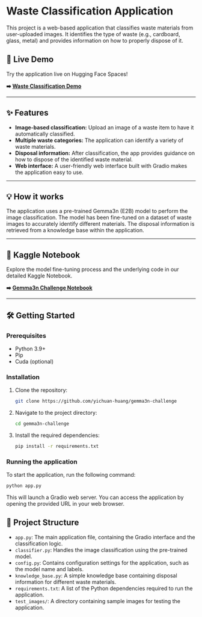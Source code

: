 # Waste Classification Application

This project is a web-based application that classifies waste materials from user-uploaded images. It identifies the type of waste (e.g., cardboard, glass, metal) and provides information on how to properly dispose of it.

## 🚀 Live Demo

Try the application live on Hugging Face Spaces\!

**➡️ [Waste Classification Demo](https://huggingface.co/spaces/HMWCS/Gemma3n-challenge-demo)**

-----

## ✨ Features

  * **Image-based classification:** Upload an image of a waste item to have it automatically classified.
  * **Multiple waste categories:** The application can identify a variety of waste materials.
  * **Disposal information:** After classification, the app provides guidance on how to dispose of the identified waste material.
  * **Web interface:** A user-friendly web interface built with Gradio makes the application easy to use.

-----

## 💡 How it works

The application uses a pre-trained Gemma3n (E2B) model to perform the image classification. The model has been fine-tuned on a dataset of waste images to accurately identify different materials. The disposal information is retrieved from a knowledge base within the application.

-----

## 📓 Kaggle Notebook

Explore the model fine-tuning process and the underlying code in our detailed Kaggle Notebook.

**➡️ [Gemma3n Challenge Notebook](https://www.kaggle.com/code/yichuanhuang/gemma3n-challenge)**

-----

## 🛠️ Getting Started

### Prerequisites

  * Python 3.9+
  * Pip
  * Cuda (optional)

### Installation

1.  Clone the repository:
    ```bash
    git clone https://github.com/yichuan-huang/gemma3n-challenge
    ```
2.  Navigate to the project directory:
    ```bash
    cd gemma3n-challenge
    ```
3.  Install the required dependencies:
    ```bash
    pip install -r requirements.txt
    ```

### Running the application

To start the application, run the following command:

```bash
python app.py
```

This will launch a Gradio web server. You can access the application by opening the provided URL in your web browser.

## 📂 Project Structure

  * `app.py`: The main application file, containing the Gradio interface and the classification logic.
  * `classifier.py`: Handles the image classification using the pre-trained model.
  * `config.py`: Contains configuration settings for the application, such as the model name and labels.
  * `knowledge_base.py`: A simple knowledge base containing disposal information for different waste materials.
  * `requirements.txt`: A list of the Python dependencies required to run the application.
  * `test_images/`: A directory containing sample images for testing the application.
